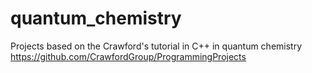 # quantum_chemistry
Projects based on the Crawford's tutorial in C++ in quantum chemistry https://github.com/CrawfordGroup/ProgrammingProjects

